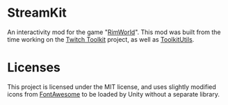 # StreamKit

An interactivity mod for the game "[RimWorld](https://store.steampowered.com/app/294100/RimWorld/)".
This mod was built from the time working on the [Twitch Toolkit](https://github.com/hodlhodl1132/twitchtoolkit) project,
as well as [ToolkitUtils](https://github.com/sirrandoo/toolkit-utils).


# Licenses

This project is licensed under the MIT license, and uses slightly modified
icons from [FontAwesome](https://fontawesome.com) to be loaded by Unity without
a separate library.
